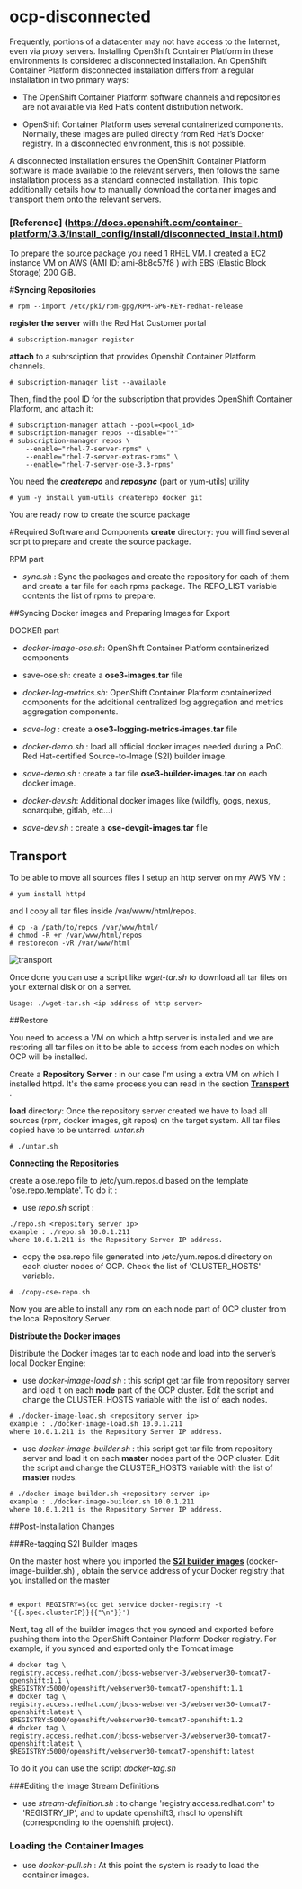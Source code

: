 # ocp-disconnected
Frequently, portions of a datacenter may not have access to the Internet, even via proxy servers. Installing OpenShift Container Platform in these environments is considered a disconnected installation.
An OpenShift Container Platform disconnected installation differs from a regular installation in two primary ways:

* The OpenShift Container Platform software channels and repositories are not available via Red Hat’s content distribution network.

* OpenShift Container Platform uses several containerized components. Normally, these images are pulled directly from Red Hat’s Docker registry. In a disconnected environment, this is not possible.

A disconnected installation ensures the OpenShift Container Platform software is made available to the relevant servers, then follows the same installation process as a standard connected installation. This topic additionally details how to manually download the container images and transport them onto the relevant servers.

### [Reference] (https://docs.openshift.com/container-platform/3.3/install_config/install/disconnected_install.html)

To prepare the source package you need 1 RHEL VM. I created a EC2 instance VM on AWS (AMI ID: ami-8b8c57f8 ) with EBS (Elastic Block Storage) 200 GiB.

#**Syncing Repositories** 
```
# rpm --import /etc/pki/rpm-gpg/RPM-GPG-KEY-redhat-release

```

**register the server** with the Red Hat Customer portal

```
# subscription-manager register

```
**attach** to a subrsciption that provides Openshit Container Platform channels.

```
# subscription-manager list --available

```

Then, find the pool ID for the subscription that provides OpenShift Container Platform, and attach it:


```
# subscription-manager attach --pool=<pool_id>
# subscription-manager repos --disable="*"
# subscription-manager repos \
    --enable="rhel-7-server-rpms" \
    --enable="rhel-7-server-extras-rpms" \
    --enable="rhel-7-server-ose-3.3-rpms"
```

You need the ***createrepo*** and ***reposync*** (part or yum-utils) utility

```
# yum -y install yum-utils createrepo docker git

```

You are ready now to create the source package

#Required Software and Components
**create** directory: you will find several script to prepare and create the source package. 

RPM part
 
* *sync.sh* : Sync the packages and create the repository for each of them and create a tar file for each rpms package.  The REPO_LIST variable contents the list of rpms to prepare.

##Syncing Docker images and Preparing Images for Export 

DOCKER part



* *docker-image-ose.sh*:  OpenShift Container Platform containerized components 
* save-ose.sh: create a **ose3-images.tar** file

* *docker-log-metrics.sh*: OpenShift Container Platform containerized components for the additional centralized log aggregation and metrics aggregation components.
* *save-log* : create a **ose3-logging-metrics-images.tar** file

* *docker-demo.sh* : load all official docker images needed during a PoC.  Red Hat-certified Source-to-Image (S2I) builder image.
* *save-demo.sh* : create a tar file **ose3-builder-images.tar** on each docker image.

* *docker-dev.sh*: Additional docker images like (wildfly, gogs, nexus, sonarqube, gitlab, etc...)
* *save-dev.sh* : create a **ose-devgit-images.tar** file



## <a name="transport"></a>Transport

To be able to move all sources files I setup an http server on my AWS VM :

```
# yum install httpd
```

and I copy all tar files inside /var/www/html/repos.

```
# cp -a /path/to/repos /var/www/html/
# chmod -R +r /var/www/html/repos
# restorecon -vR /var/www/html
```

![](https://github.com/dwojciec/ocp-disconnected/blob/master/images/transport.png "transport")


Once done you can use a script like *wget-tar.sh* to download all tar files on your external disk or on a server.
 

```
Usage: ./wget-tar.sh <ip address of http server>

```

##Restore

You need to access a VM on which a http server is installed and we are restoring all tar files on it to be able to access from each nodes on which OCP will be installed.

Create a **Repository Server** : in our case I'm using a extra VM on which I installed httpd. It's the same process you can read in the section [**Transport**](#transport) .

**load** directory:
Once the repository server created we have to load all sources (rpm, docker images, git repos) on the target system. All tar files copied have to be untarred. *untar.sh* 


```
# ./untar.sh 
```

**Connecting the Repositories**

create a ose.repo file to /etc/yum.repos.d based on the template 'ose.repo.template'. To do it :

* use *repo.sh* script : 

``` 
./repo.sh <repository server ip>
example : ./repo.sh 10.0.1.211 
where 10.0.1.211 is the Repository Server IP address.
```

* copy the ose.repo file generated into /etc/yum.repos.d directory on each cluster nodes of OCP. Check the list of 'CLUSTER_HOSTS' variable.

```# ./copy-ose-repo.sh
```


 Now you are able to install any rpm on each node part of OCP cluster from the local Repository Server.


**Distribute the Docker images**

Distribute the Docker images tar to each node and load into the server’s local Docker Engine:* use *docker-image-load.sh* : this script get tar file from repository server and load it on each **node** part of the OCP cluster. Edit the script and change the CLUSTER_HOSTS variable with the list of each nodes.
```# ./docker-image-load.sh <repository server ip>
example : ./docker-image-load.sh 10.0.1.211 
where 10.0.1.211 is the Repository Server IP address.
```

* <a name="builder"></a> use *docker-image-builder.sh* : this script get tar file from repository server and load it on each **master** nodes part of the OCP cluster. Edit the script and change the CLUSTER_HOSTS variable with the list of **master** nodes.

```# ./docker-image-builder.sh <repository server ip>
example : ./docker-image-builder.sh 10.0.1.211 
where 10.0.1.211 is the Repository Server IP address.
```

##Post-Installation Changes

###Re-tagging S2I Builder Images

On the master host where you imported the [**S2I builder images**](#builder) (docker-image-builder.sh) , obtain the service address of your Docker registry that you installed on the master

```

# export REGISTRY=$(oc get service docker-registry -t '{{.spec.clusterIP}}{{"\n"}}')
```


Next, tag all of the builder images that you synced and exported before pushing them into the OpenShift Container Platform Docker registry. For example, if you synced and exported only the Tomcat image


```
# docker tag \
registry.access.redhat.com/jboss-webserver-3/webserver30-tomcat7-openshift:1.1 \
$REGISTRY:5000/openshift/webserver30-tomcat7-openshift:1.1
# docker tag \
registry.access.redhat.com/jboss-webserver-3/webserver30-tomcat7-openshift:latest \
$REGISTRY:5000/openshift/webserver30-tomcat7-openshift:1.2
# docker tag \
registry.access.redhat.com/jboss-webserver-3/webserver30-tomcat7-openshift:latest \
$REGISTRY:5000/openshift/webserver30-tomcat7-openshift:latest
```


To do it you can use the script *docker-tag.sh*




###Editing the Image Stream Definitions

* use *stream-definition.sh* : to change 'registry.access.redhat.com' to 'REGISTRY_IP', and to update openshift3, rhscl to openshift (corresponding to the openshift project).


### Loading the Container Images
* use *docker-pull.sh* : At this point the system is ready to load the container images.